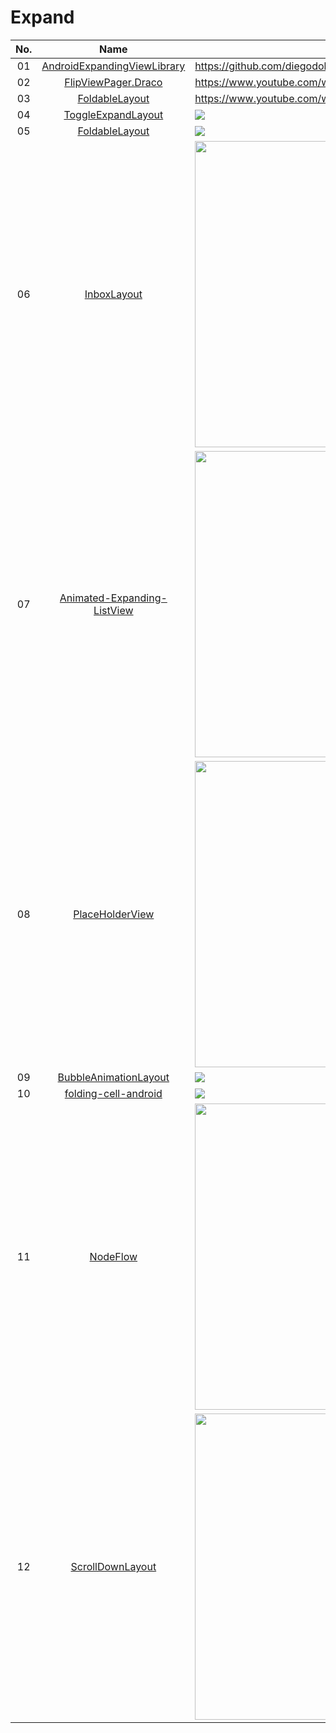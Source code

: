 Expand
======================
No. | Name | Demo
:---: | :---: | ---
01| [AndroidExpandingViewLibrary](https://github.com/diegodobelo/AndroidExpandingViewLibrary) | https://github.com/diegodobelo/AndroidExpandingViewLibrary
02| [FlipViewPager.Draco](https://github.com/Yalantis/FlipViewPager.Draco) | https://www.youtube.com/watch?v=zNRPjS53m5w
03| [FoldableLayout](https://github.com/alexvasilkov/FoldableLayout) | https://www.youtube.com/watch?v=-_QcWMh-O5g
04| [ToggleExpandLayout](https://github.com/fenjuly/ToggleExpandLayout) | ![](https://camo.githubusercontent.com/d95ea37eb2ed603ea47fb6addd1a83866afa0d95/687474703a2f2f692e696d6775722e636f6d2f784579357372392e676966)
05| [FoldableLayout](https://github.com/worldline/FoldableLayout) | ![](https://raw.githubusercontent.com/worldline/FoldableLayout/dev/screenshots/demo.gif)
06| [InboxLayout](https://github.com/zhaozhentao/InboxLayout) | <img src="https://raw.githubusercontent.com/zhaozhentao/InboxLayout/master/screenshot/pic.gif" width="250" height="490">
07| [Animated-Expanding-ListView](https://github.com/LeonardoCardoso/Animated-Expanding-ListView) | <img src="https://camo.githubusercontent.com/ab4bcfb0470253f46cf8758b8bc4b9d4bcdd8b64/687474703a2f2f692e696d6775722e636f6d2f6a384b4b3579682e676966" width="250" height="490">
08| [PlaceHolderView](https://github.com/janishar/PlaceHolderView) | <img src="https://camo.githubusercontent.com/6d4d3ed925e184e039f70ee9a8f1ef5c80243c57/68747470733a2f2f6a616e69736861722e6769746875622e696f2f676966732f666565645f7669642e676966" width="250" height="490">
09| [BubbleAnimationLayout](https://github.com/Cleveroad/BubbleAnimationLayout) | ![](https://github.com/Cleveroad/BubbleAnimationLayout/raw/master/images/demo_.gif)
10| [folding-cell-android](https://github.com/Ramotion/folding-cell-android) | ![](https://github.com/Ramotion/folding-cell-android/raw/master/folding_cell_preview.gif)
11| [NodeFlow](https://github.com/Telenav/NodeFlow) | <img src="https://github.com/Telenav/NodeFlow/raw/master/gif/demo.gif??raw=true" width="250" height="490">
12| [ScrollDownLayout](https://github.com/xiongwei-git/ScrollDownLayout) | <img src="https://github.com/xiongwei-git/ScrollDownLayout/raw/master/Art/2.gif" width="250" height="490"> 